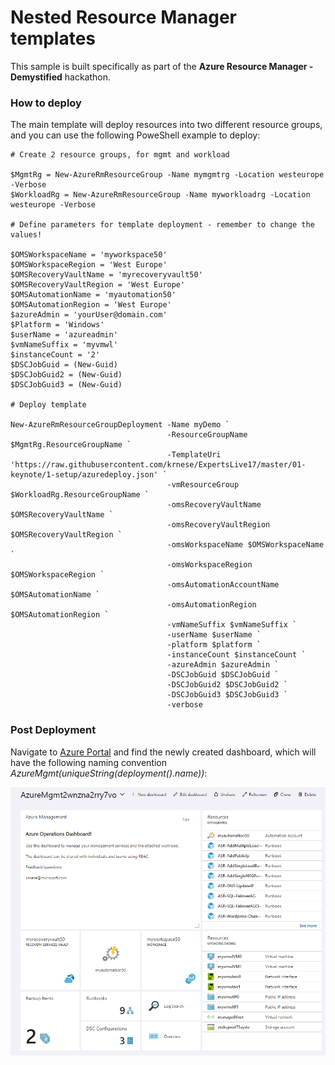 # Nested Resource Manager templates

This sample is built specifically as part of the **Azure Resource Manager - Demystified** hackathon.

### How to deploy

The main template will deploy resources into two different resource groups, and you can use the following PoweShell example to deploy:
	
	# Create 2 resource groups, for mgmt and workload
	
	$MgmtRg = New-AzureRmResourceGroup -Name mymgmtrg -Location westeurope -Verbose
	$WorkloadRg = New-AzureRmResourceGroup -Name myworkloadrg -Location westeurope -Verbose
	
	# Define parameters for template deployment - remember to change the values!
	
	$OMSWorkspaceName = 'myworkspace50'
	$OMSWorkspaceRegion = 'West Europe'
	$OMSRecoveryVaultName = 'myrecoveryvault50'
	$OMSRecoveryVaultRegion = 'West Europe'
	$OMSAutomationName = 'myautomation50'
	$OMSAutomationRegion = 'West Europe'
	$azureAdmin = 'yourUser@domain.com'
	$Platform = 'Windows'
	$userName = 'azureadmin'
	$vmNameSuffix = 'myvmwl'
	$instanceCount = '2'
	$DSCJobGuid = (New-Guid)
	$DSCJobGuid2 = (New-Guid)
	$DSCJobGuid3 = (New-Guid)
	
	# Deploy template
	
	New-AzureRmResourceGroupDeployment -Name myDemo `
	                                   -ResourceGroupName $MgmtRg.ResourceGroupName `
	                                   -TemplateUri 'https://raw.githubusercontent.com/krnese/ExpertsLive17/master/01-keynote/1-setup/azuredeploy.json' `
	                                   -vmResourceGroup $WorkloadRg.ResourceGroupName `
	                                   -omsRecoveryVaultName $OMSRecoveryVaultName `
	                                   -omsRecoveryVaultRegion $OMSRecoveryVaultRegion `
	                                   -omsWorkspaceName $OMSWorkspaceName `
	                                   -omsWorkspaceRegion $OMSWorkspaceRegion `
	                                   -omsAutomationAccountName $OMSAutomationName `
	                                   -omsAutomationRegion $OMSAutomationRegion `
	                                   -vmNameSuffix $vmNameSuffix `
	                                   -userName $userName `
	                                   -platform $platform `
	                                   -instanceCount $instanceCount `
	                                   -azureAdmin $azureAdmin `
	                                   -DSCJobGuid $DSCJobGuid `
	                                   -DSCJobGuid2 $DSCJobGuid2 `
	                                   -DSCJobGuid3 $DSCJobGuid3 `
	                                   -verbose


### Post Deployment

Navigate to [Azure Portal](https://portal.azure.com) and find the newly created dashboard, which will have the following naming convention *AzureMgmt(uniqueString(deployment().name))*:

![media](./images/dashboard-new.png)